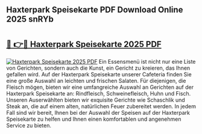 ## Haxterpark Speisekarte PDF Download Online 2025 snRYb

# <h2><a href="http://gcc07au.nevu.top/?p=Haxterpark+Speisekarte">🔗 👉🔴 Haxterpark Speisekarte 2025 PDF</a></h2>

[![Haxterpark Speisekarte 2025 PDF](https://i.imgur.com/dBaPXMq.png)](http://gcc07au.nevu.top/?p=Haxterpark+Speisekarte)
Ein Essensmenü ist nicht nur eine Liste von Gerichten, sondern auch die Kunst, ein Gericht zu kreieren, das Ihnen gefallen wird. Auf der Haxterpark Speisekarte unserer Cafeteria finden Sie eine große Auswahl an leichten und frischen Salaten. Für diejenigen, die Fleisch mögen, bieten wir eine umfangreiche Auswahl an Gerichten auf der Haxterpark Speisekarte an: Rindfleisch, Schweinefleisch, Huhn und Fisch. Unseren Auserwählten bieten wir exquisite Gerichte wie Schaschlik und Steak an, die auf einem alten, natürlichen Feuer zubereitet werden. In jedem Fall sind wir bereit, Ihnen bei der Auswahl der Speisen auf der Haxterpark Speisekarte zu helfen und Ihnen einen komfortablen und angenehmen Service zu bieten.
